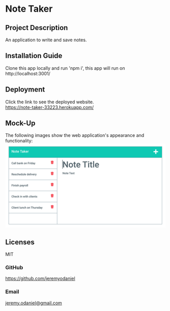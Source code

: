   # Note Taker

  ## Project Description
  An application to write and save notes.
  
  ## Installation Guide
  Clone this app locally and run 'npm i', this app will run on http://localhost:3001/

  ## Deployment
  Click the link to see the deployed website.  
  https://note-taker-33223.herokuapp.com/
  
  ## Mock-Up
  The following images show the web application's appearance and functionality:
  ![Mock-up](Develop/public/assets/images/mock-up.png "Mock-up")

  ## Licenses
  MIT

  ### GitHub
  https://github.com/jeremyodaniel

  ### Email
  jeremy.odaniel@gmail.com
  
